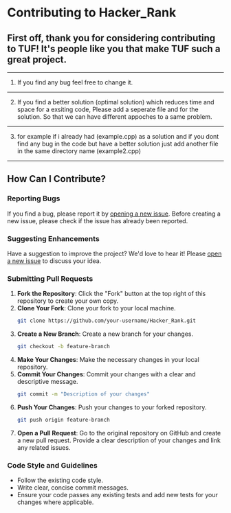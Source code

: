 # Contributing to Hacker_Rank

First off, thank you for considering contributing to TUF! It's people like you that make TUF such a great project.
-------------------------------------------------------------------------------------------------------------------------------------------------------------------------
-------------------------------------------------------------------------------------------------------------------------------------------------------------------------
1) If you find any bug feel free to change it.
-------------------------------------------------------------------------------------------------------------------------------------------------------------------------
2) If you find a better solution (optimal solution) which reduces time and space for a exsiting code, Please add a seperate file and for the solution. So that we can have different appoches to a same problem.
------------------------------------------------------------------------------------------------------------------------------------------------------------------------- 
3) for example if i already had (example.cpp) as a solution and if you dont find any bug in the code but have a better solution just add another file in the same directory name (example2.cpp)
--------------------------------------------------------------------------------------------------------------------------------------------------------------------------

## How Can I Contribute?

### Reporting Bugs

If you find a bug, please report it by [opening a new issue](https://github.com/user23052036/Hacker_Rank/issues). Before creating a new issue, please check if the issue has already been reported.

### Suggesting Enhancements

Have a suggestion to improve the project? We'd love to hear it! Please [open a new issue](https://github.com/user23052036/Hacker_Rank/issues) to discuss your idea.

### Submitting Pull Requests

1. **Fork the Repository**: Click the "Fork" button at the top right of this repository to create your own copy.
2. **Clone Your Fork**: Clone your fork to your local machine.
    ```sh
    git clone https://github.com/your-username/Hacker_Rank.git
    ```
3. **Create a New Branch**: Create a new branch for your changes.
    ```sh
    git checkout -b feature-branch
    ```
4. **Make Your Changes**: Make the necessary changes in your local repository.
5. **Commit Your Changes**: Commit your changes with a clear and descriptive message.
    ```sh
    git commit -m "Description of your changes"
    ```
6. **Push Your Changes**: Push your changes to your forked repository.
    ```sh
    git push origin feature-branch
    ```
7. **Open a Pull Request**: Go to the original repository on GitHub and create a new pull request. Provide a clear description of your changes and link any related issues.

### Code Style and Guidelines

- Follow the existing code style.
- Write clear, concise commit messages.
- Ensure your code passes any existing tests and add new tests for your changes where applicable.
